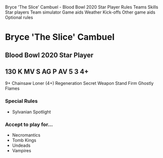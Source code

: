 ﻿
Bryce 'The Slice' Cambuel - Blood Bowl 2020 Star Player
Rules
Teams
Skills
Star players
Team simulator
Game aids
Weather
Kick-offs
Other game aids
Optional rules
# Bryce 'The Slice' Cambuel
## Blood Bowl 2020 Star Player
130 K
MV
S
AG
P
AV
5
3
4+
-
9+
Chainsaw
Loner (4+)
Regeneration
Secret Weapon
Stand Firm
Ghostly Flames
### Special Rules
* Sylvanian Spotlight
### Accept to play for...
* Necromantics
* Tomb Kings
* Undeads
* Vampires
